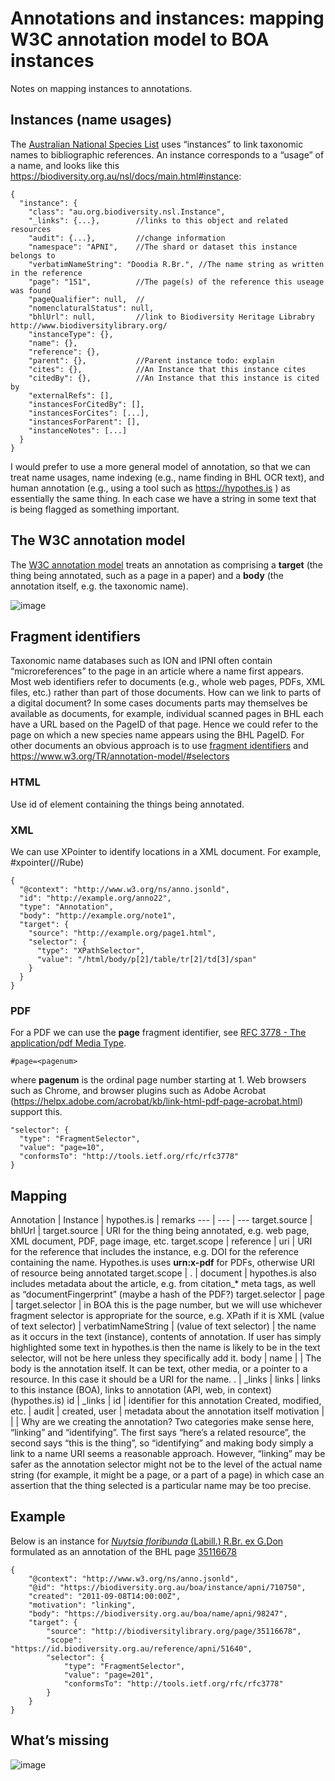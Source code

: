 # Annotations and instances: mapping W3C annotation model to BOA instances

Notes on mapping instances to annotations.

## Instances (name usages)
The [Australian National Species List](https://biodiversity.org.au/) uses “instances” to link taxonomic names to bibliographic references. An instance corresponds to a “usage” of a name, and looks like this https://biodiversity.org.au/nsl/docs/main.html#instance:

```
{
  "instance": {
    "class": "au.org.biodiversity.nsl.Instance",
    "_links": {...},        //links to this object and related resources
    "audit": {...},         //change information
    "namespace": "APNI",    //The shard or dataset this instance belongs to
    "verbatimNameString": "Doodia R.Br.", //The name string as written in the reference
    "page": "151",          //The page(s) of the reference this useage was found
    "pageQualifier": null,  //
    "nomenclaturalStatus": null,
    "bhlUrl": null,         //link to Biodiversity Heritage Librabry http://www.biodiversitylibrary.org/
    "instanceType": {},
    "name": {},
    "reference": {},
    "parent": {},           //Parent instance todo: explain
    "cites": {},            //An Instance that this instance cites
    "citedBy": {},          //An Instance that this instance is cited by
    "externalRefs": [],
    "instancesForCitedBy": [],
    "instancesForCites": [...],
    "instancesForParent": [],
    "instanceNotes": [...]
  }
}
```

I would prefer to use a more general model of annotation, so that we can treat name usages, name indexing (e.g., name finding in BHL OCR text), and human annotation (e.g., using a tool such as https://hypothes.is ) as essentially the same thing. In each case we have a string in some text that is being flagged as something important.

## The W3C annotation model 

The [W3C annotation model](https://www.w3.org/TR/annotation-vocab/) treats an annotation as comprising a **target** (the thing being annotated, such as a page in a paper) and a **body** (the annotation itself, e.g. the taxonomic name).

![image](https://raw.githubusercontent.com/rdmpage/annotations-and-instances/master/images/annotation.png)

## Fragment identifiers

Taxonomic name databases such as ION and IPNI often contain “microreferences” to the page in an article where a name first appears. Most web identifiers refer to documents (e.g., whole web pages, PDFs, XML files, etc.) rather than part of those documents. How can we link to parts of a digital document? In some cases documents parts may themselves be available as documents, for example, individual scanned pages in BHL each have a URL based on the PageID of that page. Hence we could refer to the page on which a new species name appears using the BHL PageID. For other documents an obvious approach is to use [fragment identifiers](https://en.wikipedia.org/wiki/Fragment_identifier) and https://www.w3.org/TR/annotation-model/#selectors 

### HTML

Use id of element containing the things being annotated.

### XML

We can use XPointer to identify locations in a XML document.  For example, #xpointer(//Rube)

```
{
  "@context": "http://www.w3.org/ns/anno.jsonld",
  "id": "http://example.org/anno22",
  "type": "Annotation",
  "body": "http://example.org/note1",
  "target": {
    "source": "http://example.org/page1.html",
    "selector": {
      "type": "XPathSelector",
      "value": "/html/body/p[2]/table/tr[2]/td[3]/span"
    }
  }
}
```

### PDF
 For a PDF we can use the **page** fragment identifier, see 
[RFC 3778 - The application/pdf Media Type](https://tools.ietf.org/html/rfc3778).
```
#page=<pagenum>
```

where **pagenum** is the ordinal page number starting at 1. Web browsers such as Chrome, and browser plugins such as Adobe Acrobat (https://helpx.adobe.com/acrobat/kb/link-html-pdf-page-acrobat.html) support this.
```
"selector": {
  "type": "FragmentSelector",
  "value": "page=10",
  "conformsTo": "http://tools.ietf.org/rfc/rfc3778"
}
```

## Mapping

Annotation | Instance | hypothes.is | remarks
    --- | --- | --- 
target.source | bhlUrl | target.source | URI for the thing being annotated, e.g. web page, XML document, PDF, page image, etc.
target.scope | reference | uri | URI for the reference that includes the instance, e.g. DOI for the reference containing the name. Hypothes.is uses **urn:x-pdf** for PDFs, otherwise URI of resource being annotated
target.scope | . | document | hypothes.is also includes metadata about the article, e.g. from citation_* meta tags, as well as “documentFingerprint” (maybe a hash of the PDF?)
target.selector | page | target.selector | in BOA this is the page number, but we will use whichever fragment selector is appropriate for the source, e.g. XPath if it is XML
(value of text selector) | verbatimNameString | (value of text selector) | the name as it occurs in the text (instance), contents of annotation. If user has simply highlighted some text in hypothes.is then the name is likely to be in the text selector, will not be here unless they specifically add it.
body | name | | The body is the annotation itself. It can be text, other media, or a pointer to a resource. In this case it should be a URI for the name.
. | _links | links | links to this instance (BOA), links to annotation (API, web, in context) (hypothes.is)
id | _links | id | identifier for this annotation 
 Created, modified, etc. | audit | created, user | metadata about the annotation itself
motivation | | | Why are we creating the annotation? Two categories make sense here, “linking” and “identifying”. The first says “here’s a related resource”, the second says “this is   the thing”, so “identifying” and making body simply a link to a name URI seems a reasonable approach. However, “linking” may be safer as the annotation selector might not be to the level of the actual name string (for example, it might be a page, or a part of a page) in which case an assertion that the thing selected is a particular name may be too precise.

## Example

Below is an instance for [*Nuytsia floribunda* (Labill.) R.Br. ex G.Don](https://biodiversity.org.au/nsl/services/instance/apni/710750) formulated as an annotation of the BHL page [35116678](http://biodiversitylibrary.org/page/35116678)

```
{
	"@context": "http://www.w3.org/ns/anno.jsonld",
	"@id": "https://biodiversity.org.au/boa/instance/apni/710750",
	"created": "2011-09-08T14:00:00Z",
	"motivation": "linking",
	"body": "https://biodiversity.org.au/boa/name/apni/98247",
	"target": {
		"source": "http://biodiversitylibrary.org/page/35116678",
		"scope": "https://id.biodiversity.org.au/reference/apni/51640",
		"selector": {
			"type": "FragmentSelector",
			"value": "page=201",
			"conformsTo": "http://tools.ietf.org/rfc/rfc3778"
		}
	}
}
```

## What’s missing

![image](https://raw.githubusercontent.com/rdmpage/annotations-and-instances/master/images/synonymy-model-lego-style.png)





